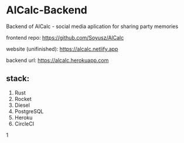 # AlCalc-Backend

Backend of AlCalc - social media aplication for sharing party memories

frontend repo: https://github.com/Soyusz/AlCalc

website (unifinished): https://alcalc.netlify.app

backend url: https://alcalc.herokuapp.com

## stack:

1. Rust
2. Rocket
3. Diesel
4. PostgreSQL
5. Heroku
6. CircleCI

1
